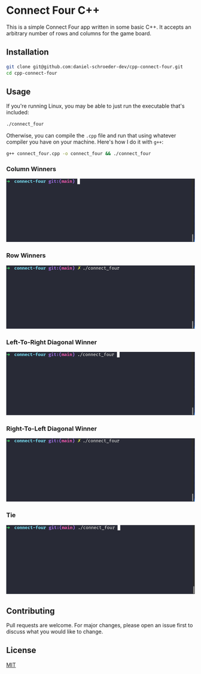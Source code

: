 # Connect Four C++

This is a simple Connect Four app written in some basic C++. It accepts an arbitrary number of rows and columns for the game board.

## Installation


```bash
git clone git@github.com:daniel-schroeder-dev/cpp-connect-four.git
cd cpp-connect-four
```

## Usage

If you're running Linux, you may be able to just run the executable that's included:

```bash
./connect_four
```

Otherwise, you can compile the `.cpp` file and run that using whatever compiler you have on your machine. Here's how I do it with `g++`:

```bash
g++ connect_four.cpp -o connect_four && ./connect_four
```

### Column Winners

![connect four column winner gif](connect-four-column-winner.gif)

### Row Winners

![connect four row winner gif](connect-four-row-winner.gif)

### Left-To-Right Diagonal Winner

![connect four ltr winner gif](connect-four-ltr-winner.gif)

### Right-To-Left Diagonal Winner

![connect four rtl winner gif](connect-four-rtl-winner.gif)

### Tie

![connect four tie gif](connect-four-tie.gif)

## Contributing
Pull requests are welcome. For major changes, please open an issue first to discuss what you would like to change.

## License
[MIT](https://choosealicense.com/licenses/mit/)
